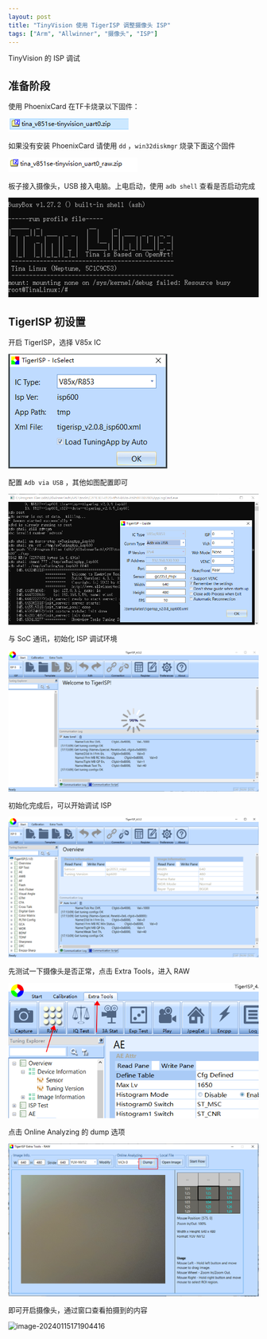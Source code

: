 ```yaml
---
layout: post
title: "TinyVision 使用 TigerISP 调整摄像头 ISP"
tags: ["Arm", "Allwinner", "摄像头", "ISP"]
---
```


TinyVision 的 ISP 调试

## 准备阶段

使用 PhoenixCard 在TF卡烧录以下固件：

![image-20240115165928841](../assets/post/2024-01-12-20240114/image-20240115165928841.png)

如果没有安装 PhoenixCard 请使用 `dd` ，`win32diskmgr` 烧录下面这个固件

![image-20240115170940341](../assets/post/2024-01-12-20240114/image-20240115170940341.png)

板子接入摄像头，USB 接入电脑。上电启动，使用 `adb shell` 查看是否启动完成

![image-20240115171046044](../assets/post/2024-01-12-20240114/image-20240115171046044.png)

## TigerISP 初设置

开启 TigerISP，选择 V85x IC

![image-20240115171151949](../assets/post/2024-01-12-20240114/image-20240115171151949.png)

配置 `Adb via USB` ，其他如图配置即可

![image-20240115171217710](../assets/post/2024-01-12-20240114/image-20240115171217710.png)

与 SoC 通讯，初始化 ISP 调试环境

![image-20240115171316388](../assets/post/2024-01-12-20240114/image-20240115171316388.png)

初始化完成后，可以开始调试 ISP

![image-20240115171340787](../assets/post/2024-01-12-20240114/image-20240115171340787.png)

先测试一下摄像头是否正常，点击 Extra Tools，进入 RAW

![image-20240115171707157](../assets/post/2024-01-12-20240114/image-20240115171707157.png)

点击 Online Analyzing 的 dump 选项

![image-20240115171756530](../assets/post/2024-01-12-20240114/image-20240115171756530.png)

即可开启摄像头，通过窗口查看拍摄到的内容

![image-20240115171904416](assets/post/2024-01-12-20240114/image-20240115171904416-1705420780667-1.png)

